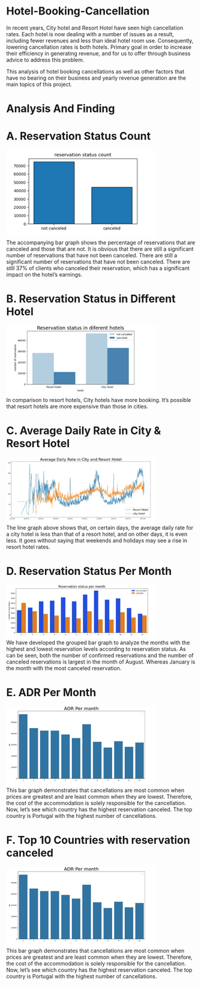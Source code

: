 # Hotel-Booking-Cancellation

In recent years, City hotel and Resort Hotel have seen high cancellation rates. Each hotel is now dealing with a number of issues as a result, including fewer revenues and less than ideal hotel room use. Consequently, lowering cancellation rates is both hotels. Primary goal in order to increase their efficiency in generating revenue, and for us to offer through business advice to address this problem.

This analysis of hotel booking cancellations as well as other factors that have no bearing on their business and yearly revenue generation are the main topics of this project.

# Analysis And Finding

# A. Reservation Status Count<br />
<img src="images/Reservation Status Count.jpg" width="400"><br />
The accompanying bar graph shows the percentage of reservations that are canceled and those that are not. It is obvious that there are still a significant number of reservations that have not been canceled. There are still a significant number of reservations that have not been canceled. There are still 37% of clients who canceled their reservation, which has a significant impact on the hotel’s earnings.

# B. Reservation Status in Different Hotel<br />
<img src="images/Reservation Status in Different Hotel.jpg" width="400"><br />
In comparison to resort hotels, City hotels have more booking. It’s possible that resort hotels are more expensive than those in cities.

# C. Average Daily Rate in City & Resort Hotel<br />
<img src="images/Average Daily Rate.jpg" width="400"><br />
The line graph above shows that, on certain days, the average daily rate for a city hotel is less than that of a resort hotel, and on other days, it is even less. It goes without saying that weekends and holidays may see a rise in resort hotel rates.

# D. Reservation Status Per Month<br />
<img src="images/Reservation Status Per Month.jpg" width="400"><br />
We have developed the grouped bar graph to analyze the months with the highest and lowest reservation levels according to reservation status. As can be seen, both the number of confirmed reservations and the number of canceled reservations is largest in the month of August. Whereas January is the month with the most canceled reservation.
# E. ADR Per Month<br />
<img src="images/ADR Per Month.jpg" width="400"><br />
This bar graph demonstrates that cancellations are most common when prices are greatest and are least common when they are lowest. Therefore, the cost of the accommodation is solely responsible for the cancellation.
 Now, let’s see which country has the highest reservation canceled. The top country is Portugal with the highest number of cancellations.
 # F. Top 10 Countries with reservation canceled<br />
<img src="images/ADR Per Month.jpg" width="400"><br />
This bar graph demonstrates that cancellations are most common when prices are greatest and are least common when they are lowest. Therefore, the cost of the accommodation is solely responsible for the cancellation.
 Now, let’s see which country has the highest reservation canceled. The top country is Portugal with the highest number of cancellations.




